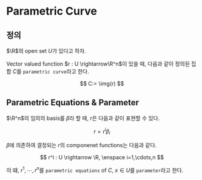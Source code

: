 # Parametric Curve
## 정의
$\R$의 open set $U$가 있다고 하자.

Vector valued function $r : U \rightarrow\R^n$이 있을 때, 다음과 같이 정의된 집합 $C$를 `parametric curve`라고 한다.

$$ C:= \img(r) $$

## Parametric Equations & Parameter
$\R^n$의 임의의 basis를 $\beta$라 할 때, $r$은 다음과 같이 표현할 수 있다.

$$ r = r^i\beta_i $$

$\beta$에 의존하여 결정되는 $r$의 componenet functions는 다음과 같다.

$$ r^i : U \rightarrow \R, \enspace i=1,\cdots,n $$

이 떄, $r^1,\cdots,r^n$를 `parametric equations` of $C$, $x \in U$를 `parameter`라고 한다.